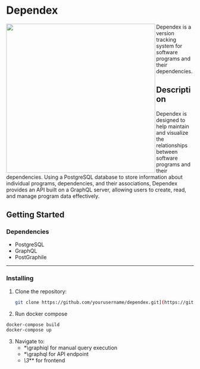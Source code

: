 # Dependex
<img src="https://github.com/DavidTesar/Dependex/assets/73195563/3c4aa444-2721-4c46-ab24-61e9ad09f20a" width="400" height="400" align="left">


Dependex is a version tracking system for software programs and their dependencies.


## Description
Dependex is designed to help maintain and visualize the relationships between software programs and their dependencies. Using a PostgreSQL database to store information about individual programs, dependencies, and their associations, Dependex provides an API built on a GraphQL server, allowing users to create, read, and manage program data effectively.

## Getting Started

### Dependencies

- PostgreSQL
- GraphQL
- PostGraphile

-----------------------------
### Installing

1. Clone the repository:
   ```sh
   git clone https://github.com/yourusername/dependex.git](https://github.com/DavidTesar/Dependex.git
   ```
2. Run docker compose
  ```sh
  docker-compose build
  docker-compose up
  ```
3. Navigate to:
     - *\graphiql for manual query execution
     - *\graphql for API endpoint
     - *\3*** for frontend 
